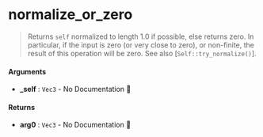 # normalize\_or\_zero

>  Returns `self` normalized to length 1.0 if possible, else returns zero.
>  In particular, if the input is zero (or very close to zero), or non-finite,
>  the result of this operation will be zero.
>  See also [`Self::try_normalize()`].

#### Arguments

- **\_self** : `Vec3` \- No Documentation 🚧

#### Returns

- **arg0** : `Vec3` \- No Documentation 🚧